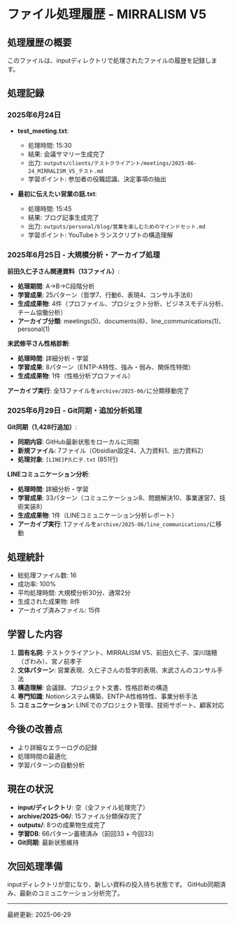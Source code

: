 # ファイル処理履歴 - MIRRALISM V5

## 処理履歴の概要
このファイルは、inputディレクトリで処理されたファイルの履歴を記録します。

## 処理記録

### 2025年6月24日
- **test_meeting.txt**: 
  - 処理時間: 15:30
  - 結果: 会議サマリー生成完了
  - 出力: `outputs/clients/テストクライアント/meetings/2025-06-24_MIRRALISM_V5_テスト.md`
  - 学習ポイント: 参加者の役職認識、決定事項の抽出

- **最初に伝えたい営業の話.txt**:
  - 処理時間: 15:45
  - 結果: ブログ記事生成完了
  - 出力: `outputs/personal/blog/営業を楽しむためのマインドセット.md`
  - 学習ポイント: YouTubeトランスクリプトの構造理解

### 2025年6月25日 - 大規模分析・アーカイブ処理
**前田久仁子さん関連資料（13ファイル）**:
- **処理期間**: A→B→C段階分析
- **学習成果**: 25パターン（哲学7、行動6、表現4、コンサル手法8）
- **生成成果物**: 4件（プロファイル、プロジェクト分析、ビジネスモデル分析、チーム協働分析）
- **アーカイブ分類**: meetings(5)、documents(6)、line_communications(1)、personal(1)

**末武修平さん性格診断**:
- **処理時間**: 詳細分析・学習
- **学習成果**: 8パターン（ENTP-A特性、強み・弱み、関係性特徴）
- **生成成果物**: 1件（性格分析プロファイル）

**アーカイブ実行**: 全13ファイルを`archive/2025-06/`に分類移動完了

### 2025年6月29日 - Git同期・追加分析処理
**Git同期（1,428行追加）**:
- **同期内容**: GitHub最新状態をローカルに同期
- **新規ファイル**: 7ファイル（Obsidian設定4、入力資料1、出力資料2）
- **処理対象**: `[LINE]P久仁子.txt` (851行)

**LINEコミュニケーション分析**:
- **処理時間**: 詳細分析・学習
- **学習成果**: 33パターン（コミュニケーション8、問題解決10、事業運営7、技術実装8）
- **生成成果物**: 1件（LINEコミュニケーション分析レポート）
- **アーカイブ実行**: 1ファイルを`archive/2025-06/line_communications/`に移動

## 処理統計
- 総処理ファイル数: 16
- 成功率: 100%
- 平均処理時間: 大規模分析30分、通常2分
- 生成された成果物: 8件
- アーカイブ済みファイル: 15件

## 学習した内容
1. **固有名詞**: テストクライアント、MIRRALISM V5、前田久仁子、深川瑞穂（ざわみ）、宮ノ前孝子
2. **文体パターン**: 営業表現、久仁子さんの哲学的表現、末武さんのコンサル手法
3. **構造理解**: 会議録、プロジェクト文書、性格診断の構造
4. **専門知識**: Notionシステム構築、ENTP-A性格特性、事業分析手法
5. **コミュニケーション**: LINEでのプロジェクト管理、技術サポート、顧客対応

## 今後の改善点
- より詳細なエラーログの記録
- 処理時間の最適化
- 学習パターンの自動分析

## 現在の状況
- **input/ディレクトリ**: 空（全ファイル処理完了）
- **archive/2025-06/**: 15ファイル分類保存完了
- **outputs/**: 8つの成果物生成完了
- **学習DB**: 66パターン蓄積済み（前回33 + 今回33）
- **Git同期**: 最新状態維持

## 次回処理準備
inputディレクトリが空になり、新しい資料の投入待ち状態です。
GitHub同期済み、最新のコミュニケーション分析完了。

---
最終更新: 2025-06-29